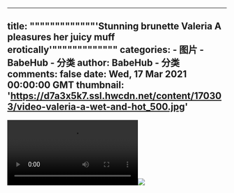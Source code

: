 
---
title: """""""""""""'Stunning brunette Valeria A pleasures her juicy muff erotically'"""""""""""""
categories: 
    - 图片
    - BabeHub - 分类
author: BabeHub - 分类
comments: false
date: Wed, 17 Mar 2021 00:00:00 GMT
thumbnail: 'https://d7a3x5k7.ssl.hwcdn.net/content/170303/video-valeria-a-wet-and-hot_500.jpg'
---

<div>   
<video controls loop preload="auto"><source src="https://m2y2a5x7.ssl.hwcdn.net/content/170303/video-valeria-a-wet-and-hot.mp4" type="video/mp4"></video><img src="https://d7a3x5k7.ssl.hwcdn.net/content/170303/video-valeria-a-wet-and-hot_500.jpg" referrerpolicy="no-referrer">  
</div>
            